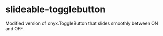slideable-togglebutton
======================

Modified version of onyx.ToggleButton that slides smoothly between ON and OFF.